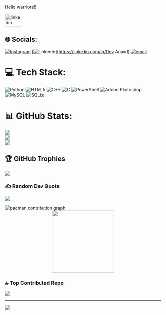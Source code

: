 <p align="left">Hello warriors!!</p>

<div align="left">
  <img src="https://raw.githubusercontent.com/maurodesouza/profile-readme-generator/master/src/assets/icons/social/linkedin/default.svg" width="52" height="40" alt="linkedin logo"  />


## 🌐 Socials:
[![Instagram](https://img.shields.io/badge/Instagram-%23E4405F.svg?logo=Instagram&logoColor=white)](https://instagram.com/am_devanand) [![LinkedIn](https://img.shields.io/badge/LinkedIn-%230077B5.svg?logo=linkedin&logoColor=white)](https://linkedin.com/in/Dev Anand) [![email](https://img.shields.io/badge/Email-D14836?logo=gmail&logoColor=white)](mailto:amdevanand206@gmail.com) 

# 💻 Tech Stack:
![Python](https://img.shields.io/badge/python-3670A0?style=for-the-badge&logo=python&logoColor=ffdd54) ![HTML5](https://img.shields.io/badge/html5-%23E34F26.svg?style=for-the-badge&logo=html5&logoColor=white) ![C++](https://img.shields.io/badge/c++-%2300599C.svg?style=for-the-badge&logo=c%2B%2B&logoColor=white) ![C](https://img.shields.io/badge/c-%2300599C.svg?style=for-the-badge&logo=c&logoColor=white) ![PowerShell](https://img.shields.io/badge/PowerShell-%235391FE.svg?style=for-the-badge&logo=powershell&logoColor=white) ![Adobe Photoshop](https://img.shields.io/badge/adobe%20photoshop-%2331A8FF.svg?style=for-the-badge&logo=adobe%20photoshop&logoColor=white) ![MySQL](https://img.shields.io/badge/mysql-4479A1.svg?style=for-the-badge&logo=mysql&logoColor=white) ![SQLite](https://img.shields.io/badge/sqlite-%2307405e.svg?style=for-the-badge&logo=sqlite&logoColor=white)
# 📊 GitHub Stats:
![](https://github-readme-stats.vercel.app/api?username=am-devanand&theme=ambient_gradient&hide_border=false&include_all_commits=false&count_private=false)<br/>
![](https://nirzak-streak-stats.vercel.app/?user=am-devanand&theme=ambient_gradient&hide_border=false)<br/>
![](https://github-readme-stats.vercel.app/api/top-langs/?username=am-devanand&theme=ambient_gradient&hide_border=false&include_all_commits=false&count_private=false&layout=compact)

## 🏆 GitHub Trophies
![](https://github-profile-trophy.vercel.app/?username=am-devanand&theme=radical&no-frame=false&no-bg=true&margin-w=4)



### ✍️ Random Dev Quote
![](https://quotes-github-readme.vercel.app/api?type=horizontal&theme=gruvbox)

<picture>
  <source media="(prefers-color-scheme: dark)" srcset="https://raw.githubusercontent.com/am-devanand/am-devanand/output/pacman-contribution-graph-dark.svg">
  <source media="(prefers-color-scheme: light)" srcset="https://raw.githubusercontent.com/am-devanand/am-devanand/output/pacman-contribution-graph.svg">
  <img alt="pacman contribution graph" src="https://raw.githubusercontent.com/am-devanand/am-devanand/output/pacman-contribution-graph.svg">
</picture>

<div align="center">
  <img height="200" src="https://wallpaperaccess.com/full/1119441.jpg"  />
</div>



### 🔝 Top Contributed Repo
![](https://github-contributor-stats.vercel.app/api?username=am-devanand&limit=5&theme=dark&combine_all_yearly_contributions=true)

---
[![](https://visitcount.itsvg.in/api?id=am-devanand&icon=0&color=0)](https://visitcount.itsvg.in)

<!-- Proudly created with GPRM ( https://gprm.itsvg.in ) -->
